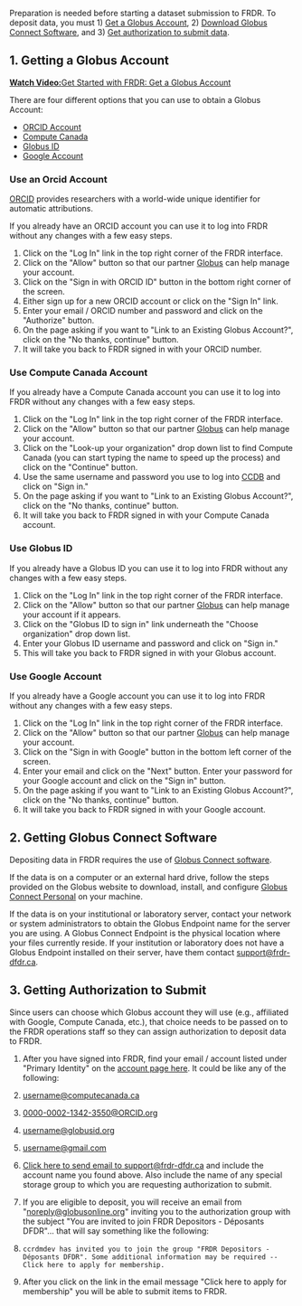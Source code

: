 ﻿Preparation is needed before starting a dataset submission to FRDR. To deposit data, you must 1) [Get a Globus Account](before_depositing.md#1-getting-a-globus-account), 2) [Download Globus Connect Software](before_depositing.md#2-getting-globus-connect-software), and 3) [Get authorization to submit data](before_depositing.md#3-getting-authorization-to-submit).

## 1. Getting a Globus Account

<a href="https://www.youtube.com/watch?v=Amj-RpT_y2c&list=PLX9EpizS4A0suoSV2N0nn9parl96xHPkz&index=3" target="_blank"><b>Watch Video:</b>Get Started with FRDR: Get a Globus Account</a>

There are four different options that you can use to obtain a Globus Account:

* [ORCID Account](before_depositing.md#use-an-orcid-account)
* [Compute Canada](before_depositing.md#use-compute-canada-account)
* [Globus ID](before_depositing.md#use-globus-id)
* [Google Account](before_depositing.md#use-google-account)

### Use an Orcid Account
[ORCID](https://orcid.org/) provides researchers with a world-wide unique identifier for automatic attributions.

If you already have an ORCID account you can use it to log into FRDR without any changes with a few easy steps.

1. Click on the "Log In" link in the top right corner of the FRDR interface.
2. Click on the "Allow" button so that our partner [Globus](https://www.globus.org/) can help manage your account.
3. Click on the "Sign in with ORCID ID" button in the bottom right corner of the screen.
4. Either sign up for a new ORCID account or click on the "Sign In" link.
5. Enter your email / ORCID number and password and click on the "Authorize" button.
6. On the page asking if you want to "Link to an Existing Globus Account?", click on the "No thanks, continue" button.
7. It will take you back to FRDR signed in with your ORCID number.

### Use Compute Canada Account
If you already have a Compute Canada account you can use it to log into FRDR without any changes with a few easy steps.

1. Click on the "Log In" link in the top right corner of the FRDR interface.
2. Click on the "Allow" button so that our partner [Globus](https://www.globus.org/) can help manage your account.
3. Click on the "Look-up your organization" drop down list to find Compute Canada (you can start typing the name to speed up the process) and click on the "Continue" button.
4. Use the same username and password you use to log into [CCDB](https://ccdb.computecanada.ca/security/login) and click on "Sign in."
5. On the page asking if you want to "Link to an Existing Globus Account?", click on the "No thanks, continue" button.
6. It will take you back to FRDR signed in with your Compute Canada account.

### Use Globus ID
If you already have a Globus ID you can use it to log into FRDR without any changes with a few easy steps.

1. Click on the "Log In" link in the top right corner of the FRDR interface.
2. Click on the "Allow" button so that our partner [Globus](https://www.globus.org/) can help manage your account if it appears.
3. Click on the "Globus ID to sign in" link underneath the "Choose organization" drop down list.
4. Enter your Globus ID username and password and click on "Sign in."
5. This will take you back to FRDR signed in with your Globus account.

### Use Google Account
If you already have a Google account you can use it to log into FRDR without any changes with a few easy steps.

1. Click on the "Log In" link in the top right corner of the FRDR interface.
2. Click on the "Allow" button so that our partner [Globus](https://www.globus.org/) can help manage your account.
3. Click on the "Sign in with Google" button in the bottom left corner of the screen.
4. Enter your email and click on the "Next" button. Enter your password for your Google account and click on the "Sign in" button.
5. On the page asking if you want to "Link to an Existing Globus Account?", click on the "No thanks, continue" button.
6. It will take you back to FRDR signed in with your Google account.

## 2. Getting Globus Connect Software
Depositing data in FRDR requires the use of [Globus Connect software](https://www.globus.org/globus-connect).

If the data is on a computer or an external hard drive, follow the steps provided on the Globus website to download, install, and configure [Globus Connect Personal](https://www.globus.org/globus-connect-personal) on your machine.

If the data is on your institutional or laboratory server, contact your network or system administrators to obtain the Globus Endpoint name for the server you are using. A Globus Connect Endpoint is the physical location where your files currently reside. If your institution or laboratory does not have a Globus Endpoint installed on their server, have them contact [support@frdr-dfdr.ca](mailto:support@frdr-dfdr.ca).


## 3. Getting Authorization to Submit
Since users can choose which Globus account they will use (e.g., affiliated with Google, Compute Canada, etc.), that choice needs to be passed on to the FRDR operations staff so they can assign authorization to deposit data to FRDR.

1. After you have signed into FRDR, find your email / account listed under "Primary Identity" on the [account page here](https://globus.frdr.ca/globus-app/account?locale=en-us). It could be like any of the following:
2. username@computecanada.ca
3. 0000-0002-1342-3550@ORCID.org
4. username@globusid.org
5. username@gmail.com
6. [Click here to send email to support@frdr-dfdr.ca](mailto:support@frdr-dfdr.ca) and include the account name you found above. Also include the name of any special storage group to which you are requesting authorization to submit.
7. If you are eligible to deposit, you will receive an email from "noreply@globusonline.org" inviting you to the authorization group with the subject "You are invited to join FRDR Depositors - Déposants DFDR"... that will say something like the following:
8. ```ccrdmdev has invited you to join the group "FRDR Depositors - Déposants DFDR". Some additional information may be required -- Click here to apply for membership.```

9. After you click on the link in the email message "Click here to apply for membership" you will be able to submit items to FRDR.

